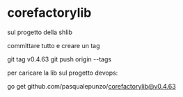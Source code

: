 # corefactorylib

sul progetto della shlib

committare tutto e creare un tag

git tag v0.4.63
git push origin --tags

per caricare la lib sul progetto devops:

go get github.com/pasqualepunzo/corefactorylib@v0.4.63
